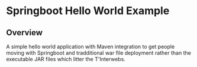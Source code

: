 Springboot Hello World Example
==============================
Overview
--------
A simple hello world application with Maven integration to get people moving with Springboot and tradditional war file deployment rather than the executable JAR files which litter the T'Interwebs.